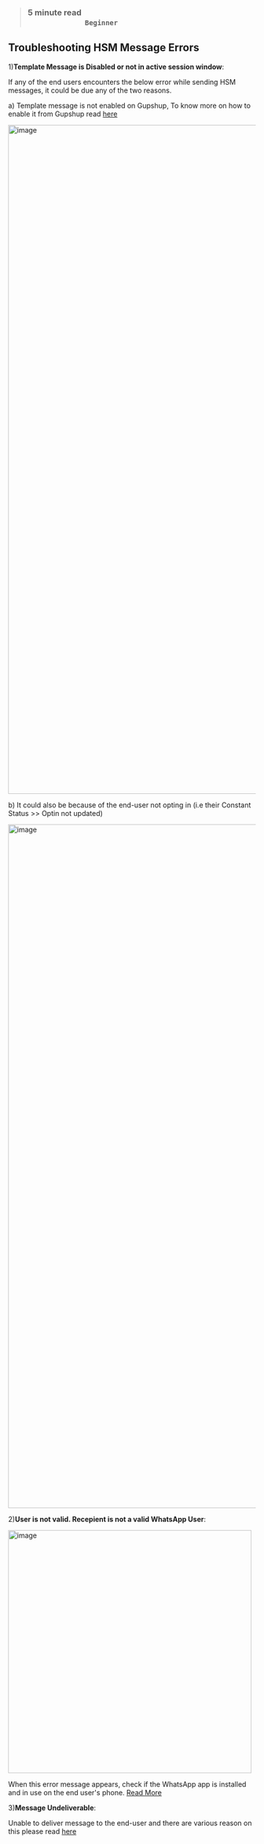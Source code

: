 > ### **5 minute read &nbsp; &nbsp; &nbsp; &nbsp; &nbsp; &nbsp; &nbsp; &nbsp; &nbsp; &nbsp; &nbsp; &nbsp; &nbsp; &nbsp; &nbsp; &nbsp; &nbsp; &nbsp; &nbsp; &nbsp; &nbsp; &nbsp; &nbsp; &nbsp; &nbsp; &nbsp; &nbsp; &nbsp; &nbsp; &nbsp; &nbsp; &nbsp; &nbsp; &nbsp; &nbsp; &nbsp; &nbsp; &nbsp; &nbsp; &nbsp; &nbsp; &nbsp; &nbsp; &nbsp; &nbsp; &nbsp; &nbsp; &nbsp; &nbsp; &nbsp; &nbsp; &nbsp; &nbsp; &nbsp; &nbsp; &nbsp; &nbsp; &nbsp; &nbsp; &nbsp; `Beginner`**

## Troubleshooting HSM Message Errors

1)**Template Message is Disabled or not in active session window**:

If any of the end users encounters the below error while sending HSM messages, it could be due any of the two reasons.

a) Template message is not enabled on Gupshup, To know more on how to enable it from Gupshup read [here](https://glific.github.io/docs/docs/Onboarding/Setup%20an%20organisation%20on%20GupShup/)

<img width="1363" alt="image" src="https://github.com/user-attachments/assets/ee889bfc-adbe-4296-93d5-126224e19625"/>

b) It could also be because of the end-user not opting in (i.e their Constant Status >> Optin not updated)
 
<img width="1393" alt="image" src="https://github.com/user-attachments/assets/f7560b2e-656d-485e-9855-4ddf3070af28">

2)**User is not valid. Recepient is not a valid WhatsApp User**:

<img width="495" alt="image" src="https://github.com/user-attachments/assets/566e9e97-d141-4011-b7a2-897b4bea81b5"/>

When this error message appears, check if the WhatsApp app is installed and in use on the end user's phone. [Read More](https://glific.github.io/docs/docs/Product%20Features/Flows/Others/Configure%20Optin%20&%20Optout%20preferences%20in%20Glific/)

3)**Message Undeliverable**:

Unable to deliver message  to the end-user and there are various reason on this please read [here](https://developers.facebook.com/docs/whatsapp/cloud-api/support/error-codes/)
